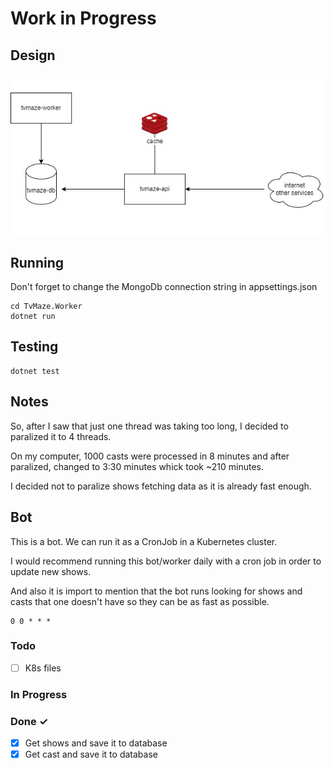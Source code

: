 # Work in Progress

## Design

![Design](docs/design.jfif)

## Running

Don't forget to change the MongoDb connection string in appsettings.json

```
cd TvMaze.Worker
dotnet run
```

## Testing

```
dotnet test
```

## Notes

So, after I saw that just one thread was taking too long, I decided to paralized it to 4 threads.

On my computer, 1000 casts were processed in 8 minutes and after paralized, changed to 3:30 minutes whick took ~210 minutes.

I decided not to paralize shows fetching data as it is already fast enough.

## Bot

This is a bot. We can run it as a CronJob in a Kubernetes cluster.

I would recommend running this bot/worker daily with a cron job in order to update new shows.

And also it is import to mention that the bot runs looking for shows and casts that one doesn't have so they can be as fast as possible.

```
0 0 * * *
```

### Todo

- [ ] K8s files

### In Progress

### Done ✓

- [x] Get shows and save it to database
- [x] Get cast and save it to database
